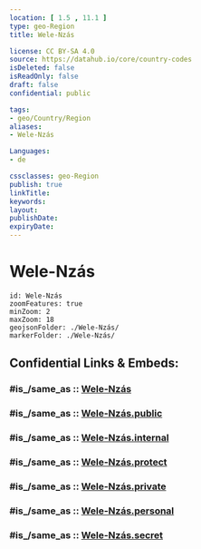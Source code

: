 ```yaml
---
location: [ 1.5 , 11.1 ] 
type: geo-Region
title: Wele-Nzás

license: CC BY-SA 4.0
source: https://datahub.io/core/country-codes
isDeleted: false
isReadOnly: false
draft: false
confidential: public

tags:
- geo/Country/Region
aliases:
- Wele-Nzás

Languages:
- de

cssclasses: geo-Region
publish: true
linkTitle: 
keywords: 
layout: 
publishDate: 
expiryDate: 
---
```


# Wele-Nzás

```leaflet
id: Wele-Nzás
zoomFeatures: true 
minZoom: 2 
maxZoom: 18
geojsonFolder: ./Wele-Nzás/
markerFolder: ./Wele-Nzás/
```


## Confidential Links & Embeds: 

### #is_/same_as :: [Wele-Nzás](/_Standards/Earth/Continent/Africa/Africa~Central/Equatorial_Guinea/Provinces~Equatorial_Guinea/Wele-Nzás.md) 

### #is_/same_as :: [Wele-Nzás.public](/_public/Earth/Continent/Africa/Africa~Central/Equatorial_Guinea/Provinces~Equatorial_Guinea/Wele-Nzás.public.md) 

### #is_/same_as :: [Wele-Nzás.internal](/_internal/Earth/Continent/Africa/Africa~Central/Equatorial_Guinea/Provinces~Equatorial_Guinea/Wele-Nzás.internal.md) 

### #is_/same_as :: [Wele-Nzás.protect](/_protect/Earth/Continent/Africa/Africa~Central/Equatorial_Guinea/Provinces~Equatorial_Guinea/Wele-Nzás.protect.md) 

### #is_/same_as :: [Wele-Nzás.private](/_private/Earth/Continent/Africa/Africa~Central/Equatorial_Guinea/Provinces~Equatorial_Guinea/Wele-Nzás.private.md) 

### #is_/same_as :: [Wele-Nzás.personal](/_personal/Earth/Continent/Africa/Africa~Central/Equatorial_Guinea/Provinces~Equatorial_Guinea/Wele-Nzás.personal.md) 

### #is_/same_as :: [Wele-Nzás.secret](/_secret/Earth/Continent/Africa/Africa~Central/Equatorial_Guinea/Provinces~Equatorial_Guinea/Wele-Nzás.secret.md)

